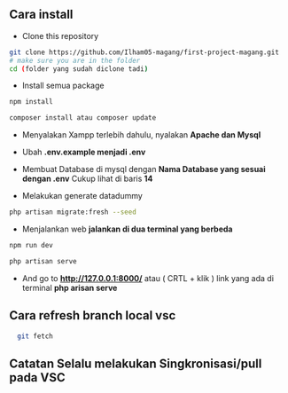 ## Cara install

-   Clone this repository

```sh
git clone https://github.com/Ilham05-magang/first-project-magang.git
# make sure you are in the folder
cd (folder yang sudah diclone tadi)
```

-   Install semua package

```sh
npm install
```

```sh
composer install atau composer update
```

- Menyalakan Xampp terlebih dahulu, nyalakan **Apache dan Mysql**

- Ubah **.env.example menjadi .env**

- Membuat Database di mysql dengan **Nama Database yang sesuai dengan .env** Cukup lihat di baris **14**


- Melakukan generate datadummy
```sh
php artisan migrate:fresh --seed
```

- Menjalankan web **jalankan di dua terminal yang berbeda**
```sh
npm run dev 
```

```sh
php artisan serve 
```

-   And go to **http://127.0.0.1:8000/**  atau ( CRTL + klik ) link yang ada di terminal **php arisan serve**

## Cara refresh branch local vsc
```sh
  git fetch
```
## Catatan Selalu melakukan Singkronisasi/pull pada VSC
